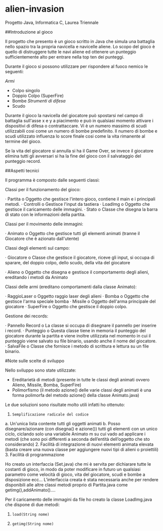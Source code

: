 # alien-invasion
Progetto Java, Informatica C, Laurea Triennale

##Introduzione al gioco
 
Il progetto che presento è un gioco scritto in Java che simula una battaglia nello spazio tra la propria navicella e navicelle aliene.
Lo scopo del gioco è quello di distruggere tutte le navi aliene ed ottenere un punteggio sufficientemente alto per entrare nella top ten dei punteggi.
 
Durante il gioco si possono utilizzare per rispondere al fuoco nemico le seguenti:
 
_Armi_
* Colpo singolo
* Doppio Colpo (SuperFire)
* Bombe
_Strumenti di difesa_
* Scudo
 
Durante il gioco la navicella del giocatore può spostarsi nel campo di battaglia sull'asse x e y a piacimento e può in qualsiasi momento attivare i dispositivi di difesa o contrattaccare.
Vi è un numero massimo di scudi utilizzabili cosi come un numero di bombe predefinito.
Il numero di bombe e scudi utilizzato influenza lo score finale cosi come la vita rimanente al termine del gioco.
 
Se la vita del giocatore si annulla si ha il Game Over, se invece il giocatore elimina tutti gli avversari si ha la fine del gioco con il salvataggio del punteggio record.
 
##Aspetti tecnici
 
Il programma è composto dalle seguenti classi:
 
 
Classi per il funzionamento del gioco:
 
·       Partita
o   Oggetto che gestisce l'intero gioco, contiene il main e i principali metodi.
·       Controlli
o   Gestisce l'input da tastiera
·       LoadImg
o   Oggetto che gestisce il caricamento delle immagini.
·       Stato
o   Classe che disegna la barra di stato con le informazioni della partita.
 
 
Classi per il movimento delle immagini:
 
·       Animato
o   Oggetto che gestisce tutti gli elementi animati (tranne il Giocatore che è azionato dall'utente)
 
Classi degli elementi sul campo:
 
·       Giocatore
o   Classe che gestisce il giocatore, riceve gli input, si occupa di sparare, del doppio colpo, dello scudo, della vita del giocatore
 
·       Alieno
o   Oggetto che disegna e gestisce il comportamento degli alieni, ereditando i metodi da Animato
 
Classi delle armi (ereditano comportamenti dalla classe Animato):
 
·       RaggioLaser
o   Oggetto raggio laser degli alieni
·       Bomba
o   Oggetto che gestisce l'arma speciale bomba
·       Missile
o   Oggetto dell'arma principale del giocatore
·       SuperFire
o   Oggetto che gestisce il doppio colpo.
 
Gestione dei records:
 
·       Pannello Record
o   La classe si occupa di disegnare il pannello per inserire i record.
·       Punteggio
o   Questa classe tiene in memoria il punteggio del giocatore durante la partita e viene inoltre utilizzata nel momento in cui il punteggio viene salvato su file binario, usando anche il nome del giocatore.
·       SalvaFile
o   Classe che fornisce i metodo di scrittura e lettura su un file binario.
 
 
 
#Note sulle scelte di sviluppo
 
Nello sviluppo sono state utilizzate:
* Ereditarietà di metodi (presente in tutte le classi degli animati ovvero Alieno, Missile, Bomba, SuperFire)
* Polimorfismo (il metodo azione() delle varie classi degli animati è una forma polimorfa del metodo azione() della classe Animato.java)
 
Le due soluzioni sono risultate molto utili infatti ho ottenuto:
 
1.     Semplificazione radicale del codice
a.     Un'unica lista contente tutti gli oggetti animati
b.     Posso disegnare/azionare (con disegna() e azione()) tutti gli elementi con un unico ciclo, ciclando solo una variabile Animato m su cui vado ad applicare i metodi (che sono poi differenti a seconda dell’entità dell’oggetto che sto considerando)
2.     Facilità di integrazione di nuovi elementi animata elevata (basta creare una nuova classe per aggiungere nuovi tipi di alieni o proiettili)
3.      Facilità di programmazione
 
Ho creato un interfaccia (Set.java) che mi è servita per dichiarare tutte le costanti di gioco, in modo da poter modificare in futuro un qualsiasi parametro come velocità di gioco, vita del giocatore, scudi e bombe a disposizione ecc…
L’interfaccia creata è stata necessaria anche per rendere disponibili alle altre classi metodi proprio di Partita.java come getimg(),addAnimato()….
 
Per il caricamento delle immagini da file ho creato la classe LoadImg.java che dispone di due metodi:
 
1.     load(String nome)
2.     getimg(String nome)
 
